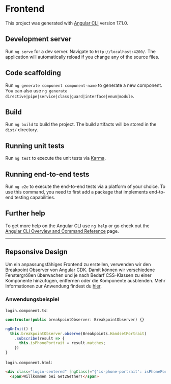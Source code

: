 # Frontend

This project was generated with [Angular CLI](https://github.com/angular/angular-cli) version 17.1.0.

## Development server

Run `ng serve` for a dev server. Navigate to `http://localhost:4200/`. The application will automatically reload if you change any of the source files.

## Code scaffolding

Run `ng generate component component-name` to generate a new component. You can also use `ng generate directive|pipe|service|class|guard|interface|enum|module`.

## Build

Run `ng build` to build the project. The build artifacts will be stored in the `dist/` directory.

## Running unit tests

Run `ng test` to execute the unit tests via [Karma](https://karma-runner.github.io).

## Running end-to-end tests

Run `ng e2e` to execute the end-to-end tests via a platform of your choice. To use this command, you need to first add a package that implements end-to-end testing capabilities.

## Further help

To get more help on the Angular CLI use `ng help` or go check out the [Angular CLI Overview and Command Reference](https://angular.io/cli) page.

---
## Repsonsive Design
Um ein anpassungsfähiges Frontend zu erstellen, verwenden wir den Breakpoint Observer von Angular CDK. Damit können wir verschiedene Fenstergrößen überwachen und je nach Bedarf CSS-Klassen zu einer Komponente hinzufügen, entfernen oder die Komponente ausblenden. Mehr Informationen zur Anwendung findest du [hier](https://blog.angular-university.io/angular-responsive-design/).
### Anwendungsbeispiel 
`login.component.ts`:
```typescript
constructor(public breakpointObserver: BreakpointObserver) {}

ngOnInit() {
  this.breakpointObserver.observe(Breakpoints.HandsetPortrait)
    .subscribe(result => {
      this.isPhonePortrait = result.matches;
    })
}
```
`login.component.html`:
```html
<div class="login-centered" [ngClass]="{'is-phone-portrait': isPhonePortrait}">
  <span>Willkommen bei Get2Gether!</span>
```

